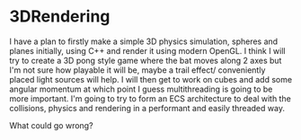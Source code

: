 # 3DRendering

I have a plan to firstly make a simple 3D physics simulation, spheres and planes initially, using C++ and render it using modern OpenGL. I think I will try to create a 3D pong style game where the bat moves along 2 axes but I'm not sure how playable it will be, maybe a trail effect/ conveniently placed light sources will help. I will then get to work on cubes and add some angular momentum at which point I guess multithreading is going to be more important. I'm going to try to form an ECS architecture to deal with the collisions, physics and rendering in a performant and easily threaded way.

What could go wrong?
